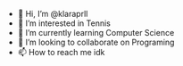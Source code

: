 - 👋 Hi, I’m @klaraprll
- 👀 I’m interested in Tennis
- 🌱 I’m currently learning Computer Science
- 💞️ I’m looking to collaborate on Programing
- 📫 How to reach me idk

<!---
klaraprll/klaraprll is a ✨ special ✨ repository because its `README.md` (this file) appears on your GitHub profile.
You can click the Preview link to take a look at your changes.
--->
